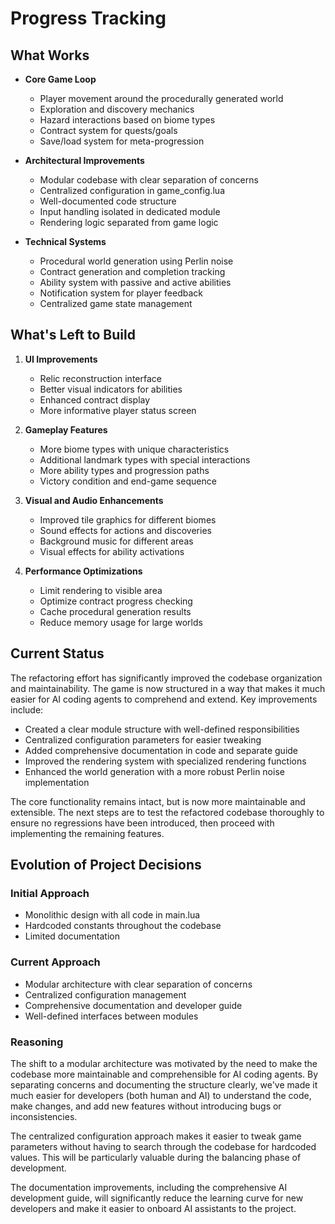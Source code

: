 # Progress Tracking

## What Works

- **Core Game Loop**
  - Player movement around the procedurally generated world
  - Exploration and discovery mechanics
  - Hazard interactions based on biome types
  - Contract system for quests/goals
  - Save/load system for meta-progression

- **Architectural Improvements**
  - Modular codebase with clear separation of concerns
  - Centralized configuration in game_config.lua
  - Well-documented code structure
  - Input handling isolated in dedicated module
  - Rendering logic separated from game logic

- **Technical Systems**
  - Procedural world generation using Perlin noise
  - Contract generation and completion tracking
  - Ability system with passive and active abilities
  - Notification system for player feedback
  - Centralized game state management

## What's Left to Build

1. **UI Improvements**
   - Relic reconstruction interface
   - Better visual indicators for abilities
   - Enhanced contract display
   - More informative player status screen

2. **Gameplay Features**
   - More biome types with unique characteristics
   - Additional landmark types with special interactions
   - More ability types and progression paths
   - Victory condition and end-game sequence

3. **Visual and Audio Enhancements**
   - Improved tile graphics for different biomes
   - Sound effects for actions and discoveries
   - Background music for different areas
   - Visual effects for ability activations

4. **Performance Optimizations**
   - Limit rendering to visible area
   - Optimize contract progress checking
   - Cache procedural generation results
   - Reduce memory usage for large worlds

## Current Status

The refactoring effort has significantly improved the codebase organization and maintainability. The game is now structured in a way that makes it much easier for AI coding agents to comprehend and extend. Key improvements include:

- Created a clear module structure with well-defined responsibilities
- Centralized configuration parameters for easier tweaking
- Added comprehensive documentation in code and separate guide
- Improved the rendering system with specialized rendering functions
- Enhanced the world generation with a more robust Perlin noise implementation

The core functionality remains intact, but is now more maintainable and extensible. The next steps are to test the refactored codebase thoroughly to ensure no regressions have been introduced, then proceed with implementing the remaining features.

## Evolution of Project Decisions

### Initial Approach
- Monolithic design with all code in main.lua
- Hardcoded constants throughout the codebase
- Limited documentation

### Current Approach
- Modular architecture with clear separation of concerns
- Centralized configuration management
- Comprehensive documentation and developer guide
- Well-defined interfaces between modules

### Reasoning
The shift to a modular architecture was motivated by the need to make the codebase more maintainable and comprehensible for AI coding agents. By separating concerns and documenting the structure clearly, we've made it much easier for developers (both human and AI) to understand the code, make changes, and add new features without introducing bugs or inconsistencies.

The centralized configuration approach makes it easier to tweak game parameters without having to search through the codebase for hardcoded values. This will be particularly valuable during the balancing phase of development.

The documentation improvements, including the comprehensive AI development guide, will significantly reduce the learning curve for new developers and make it easier to onboard AI assistants to the project.
